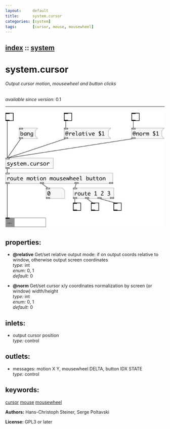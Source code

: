 ```yaml
---
layout:     default
title:      system.cursor
categories: [system]
tags:       [cursor, mouse, mousewheel]
---
```

[index](index.html) :: [system](category_system.html)
---

# system.cursor

###### Output cursor motion, mousewheel and button clicks

*available since version:* 0.1

---




[![example](../examples/img/system.cursor.jpg)](../examples/pd/system.cursor.pd)







## properties:

* **@relative** 
Get/set relative output mode: if on output coords relative to window, otherwise output
screen coordinates<br>
_type:_ int<br>
_enum:_ 0, 1<br>
_default:_ 0<br>

* **@norm** 
Get/set cursor x/y coordinates normalization by screen (or window) width/height<br>
_type:_ int<br>
_enum:_ 0, 1<br>
_default:_ 0<br>



## inlets:

* output cursor position<br>
_type:_ control



## outlets:

* messages: motion X Y, mousewheel DELTA, button IDX STATE<br>
_type:_ control



## keywords:

[cursor](keywords/cursor.html)
[mouse](keywords/mouse.html)
[mousewheel](keywords/mousewheel.html)






**Authors:** Hans-Christoph Steiner, Serge Poltavski




**License:** GPL3 or later





